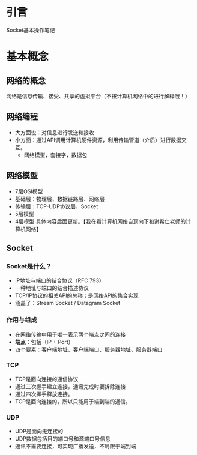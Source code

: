 # 引言
Socket基本操作笔记

# 基本概念
## 网络的概念
网络是信息传输、接受、共享的虚拟平台（不按计算机网络中的进行解释哦！）

## 网络编程
- 大方面说：对信息进行发送和接收
- 小方面：通过API调用计算机硬件资源，利用传输管道（介质）进行数据交互。
    - 网络模型，套接字，数据包
## 网络模型
- 7层OSI模型
 - 基础层：物理层、数据链路层、网络层
 - 传输层：TCP-UDP协议层、Socket
- 5层模型
- 4层模型
具体内容后面更新。【我在看计算机网络自顶向下和谢希仁老师的计算机网络】

## Socket
### Socket是什么？
- IP地址与端口的结合协议（RFC 793）
- 一种地址与端口的结合描述协议
- TCP/IP协议的相关API的总称；是网络API的集合实现
- 涵盖了：Stream Socket / Datagram Socket
### 作用与组成
- 在网络传输中用于唯一表示两个端点之间的连接
- **端点**：包括（IP + Port）
- 四个要素：客户端地址、客户端端口、服务器地址、服务器端口

### TCP
- TCP是面向连接的通信协议
- 通过三次握手建立连接，通讯完成时要拆除连接
- 通过四次挥手释放连接。
- TCP是面向连接的，所以只能用于端到端的通信。

### UDP
- UDP是面向无连接的
- UDP数据包括目的端口号和源端口号信息
- 通讯不需要连接，可实现广播发送，不局限于端到端

